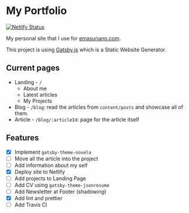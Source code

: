 # My Portfolio

[![Netlify Status](https://api.netlify.com/api/v1/badges/6c5ab50c-b5ad-4c2f-a933-860a7bfc8530/deploy-status)](https://app.netlify.com/sites/gifted-dubinsky-50dab2/deploys)

My personal site that I use for [emasuriano.com](https://emasuriano.com/).

This project is using [Gatsby.js](https://www.gatsbyjs.org/) which is a Static Website Generator.

## Current pages

- Landing - `/`
  - About me
  - Latest articles
  - My Projects
- Blog - `/blog`: read the articles from `content/posts` and showcase all of them.
- Article - `/blog/:articleId`: page for the article itself

## Features

- [x] Implement `gatsby-theme-novela`
- [ ] Move all the article into the project
- [ ] Add information about my self
- [x] Deploy site to Netlify
- [ ] Add projects to Landing Page
- [ ] Add CV using `gatsby-theme-jsonresume`
- [ ] Add Newsletter at Footer (shadowing)
- [x] Add lint and prettier
- [ ] Add Travis CI

